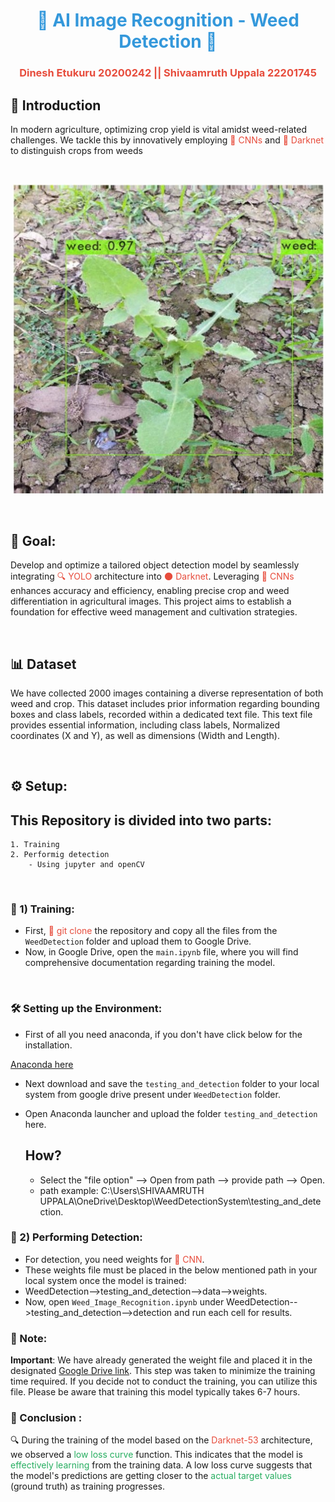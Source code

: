 <div align="center">
  <h1 style="color: #3498db;">🌱 AI Image Recognition - Weed Detection 🌿</h1>
  <h3 style="color: #e74c3c;">Dinesh Etukuru 20200242 || Shivaamruth Uppala 22201745</h3>
</div>

## 📖 Introduction

In modern agriculture, optimizing crop yield is vital amidst weed-related challenges. We tackle this by innovatively employing <span style="color: #e74c3c;">🧠 CNNs</span> and <span style="color: #e74c3c;">🌌 Darknet</span> to distinguish crops from weeds


<br>

<p align="center">
  <img src="https://github.com/ACM40960/project-shiva-46/blob/main/images/weedimg.jpeg" alt="Weed Detection" width="500"/>
</p>



<br>

## 🎯 Goal:

Develop and optimize a tailored object detection model by seamlessly integrating <span style="color: #e74c3c;">🔍 YOLO</span> architecture into <span style="color: #e74c3c;">🌑 Darknet</span>. Leveraging <span style="color: #e74c3c;">🧠 CNNs</span> enhances accuracy and efficiency, enabling precise crop and weed differentiation in agricultural images. This project aims to establish a foundation for effective weed management and cultivation strategies.

<br>


## 📊 Dataset

We have collected 2000 images containing a diverse representation of both weed and crop. This dataset includes prior information regarding bounding boxes and class labels, recorded within a dedicated text file. This text file provides essential information, including class labels, Normalized coordinates (X and Y), as well as dimensions (Width and Length).


<br>


## ⚙️ Setup:


  ## This Repository is divided into two parts:
  
    1. Training 
    2. Performig detection 
        - Using jupyter and openCV 

<br>
 
### 🚀 1) Training:
 
* First, <span style="color: #e74c3c;">🚀 git clone</span> the repository and copy all the files from the `WeedDetection` folder and upload them to Google Drive.
* Now, in Google Drive, open the `main.ipynb` file, where you will find comprehensive documentation regarding training the model.
<br>

### 🛠️ Setting up the Environment:

 * First of all you need anaconda, if you don't have click below for the installation.
   
 [Anaconda here](https://www.anaconda.com/download)

 * Next download and save the `testing_and_detection` folder to your local system from google drive present under `WeedDetection` folder. 
   
 * Open Anaconda launcher and upload the folder `testing_and_detection` here.
   ## How?
   * Select the "file option" --> Open from path --> provide path --> Open.
   * path example: C:\Users\SHIVAAMRUTH UPPALA\OneDrive\Desktop\WeedDetectionSystem\testing_and_detection.

### 🔎 2) Performing Detection:
  
  * For detection, you need weights for <span style="color: #e74c3c;">🧠 CNN</span>.
  * These weights file must be placed in the below mentioned path in your local system once the model is trained:
  * WeedDetection-->testing_and_detection-->data-->weights.
  * Now, open `Weed_Image_Recognition.ipynb` under WeedDetection-->testing_and_detection-->detection and run each cell for results. 
 ### 📜 Note:
   **Important**: We have already generated the weight file and placed it in the designated [Google Drive link](https://drive.google.com/file/d/1AOxCaQqy_AY33fjcJWxemu5iwIJ4jvC3/view?usp=sharing). This step was taken to minimize the training time required. If you decide not to conduct the training, you can utilize this file. Please be aware that training this model typically takes 6-7 hours.


 ### 🏁 Conclusion :

🔍 During the training of the model based on the <span style="color: #e74c3c;">Darknet-53</span> architecture, we observed a <span style="color: #27ae60;">low loss curve</span> function. This indicates that the model is <span style="color: #27ae60;">effectively learning</span> from the training data. A low loss curve suggests that the model's predictions are getting closer to the <span style="color: #27ae60;">actual target values</span> (ground truth) as training progresses.

